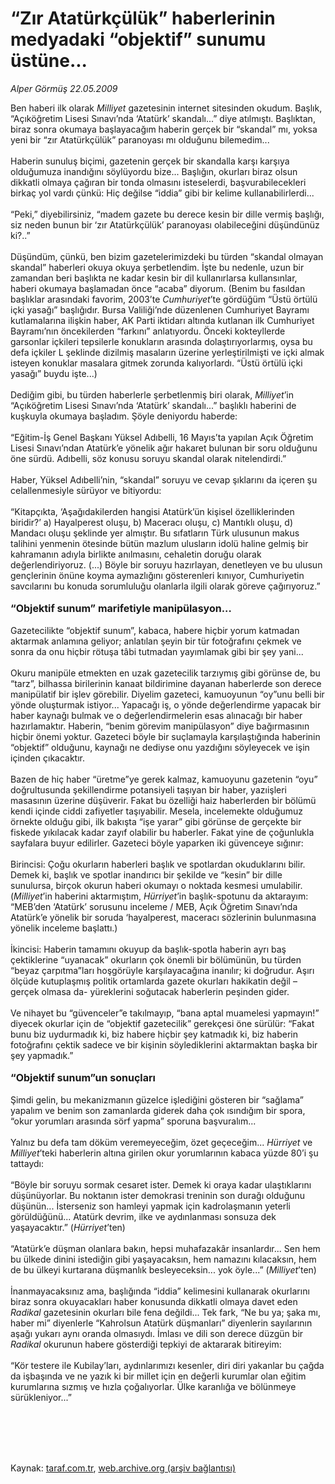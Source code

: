 # “Zır Atatürkçülük” haberlerinin medyadaki “objektif” sunumu üstüne...

*Alper Görmüş 22.05.2009*

<div class="taraf_structure_2col_1zq">
<div class="margen_n">



 <p>Ben haberi ilk olarak <i>Milliyet </i>gazetesinin internet sitesinden okudum. Başlık, “Açıköğretim Lisesi Sınavı’nda ‘Atatürk’ skandalı...” diye atılmıştı. Başlıktan, biraz sonra okumaya başlayacağım haberin gerçek bir “skandal” mı, yoksa yeni bir “zır Atatürkçülük” paranoyası mı olduğunu bilemedim... <br/><br/>Haberin sunuluş biçimi, gazetenin gerçek bir skandalla karşı karşıya olduğumuza inandığını söylüyordu bize... Başlığın, okurları biraz olsun dikkatli olmaya çağıran bir tonda olmasını isteselerdi, başvurabilecekleri birkaç yol vardı çünkü: Hiç değilse “iddia” gibi bir kelime kullanabilirlerdi... <br/><br/>“Peki,” diyebilirsiniz, “madem gazete bu derece kesin bir dille vermiş başlığı, siz neden bunun bir ‘zır Atatürkçülük’ paranoyası olabileceğini düşündünüz ki?..” <br/><br/>Düşündüm, çünkü, ben bizim gazetelerimizdeki bu türden “skandal olmayan skandal” haberleri okuya okuya şerbetlendim. İşte bu nedenle, uzun bir zamandan beri başlıkta ne kadar kesin bir dil kullanırlarsa kullansınlar, haberi okumaya başlamadan önce “acaba” diyorum. (Benim bu fasıldan başlıklar arasındaki favorim, 2003’te <i>Cumhuriyet</i>’te gördüğüm “Üstü örtülü içki yasağı” başlığıdır. Bursa Valiliği’nde düzenlenen Cumhuriyet Bayramı kutlamalarına ilişkin haber, AK Parti iktidarı altında kutlanan ilk Cumhuriyet Bayramı’nın öncekilerden “farkını” anlatıyordu. Önceki kokteyllerde garsonlar içkileri tepsilerle konukların arasında dolaştırıyorlarmış, oysa bu defa içkiler L şeklinde dizilmiş masaların üzerine yerleştirilmişti ve içki almak isteyen konuklar masalara gitmek zorunda kalıyorlardı. “Üstü örtülü içki yasağı” buydu işte...) <br/><br/>Dediğim gibi, bu türden haberlerle şerbetlenmiş biri olarak, <i>Milliyet</i>’in “Açıköğretim Lisesi Sınavı’nda ‘Atatürk’ skandalı...” başlıklı haberini de kuşkuyla okumaya başladım. Şöyle deniyordu haberde: <br/><br/>“Eğitim-İş Genel Başkanı Yüksel Adıbelli, 16 Mayıs’ta yapılan Açık Öğretim Lisesi Sınavı’ndan Atatürk’e yönelik ağır hakaret bulunan bir soru olduğunu öne sürdü. Adıbelli, söz konusu soruyu skandal olarak nitelendirdi.” <br/><br/>Haber, Yüksel Adıbelli’nin, “skandal” soruyu ve cevap şıklarını da içeren şu celallenmesiyle sürüyor ve bitiyordu: <br/><br/>“Kitapçıkta, ‘Aşağıdakilerden hangisi Atatürk’ün kişisel özelliklerinden biridir?’ a) Hayalperest oluşu, b) Maceracı oluşu, c) Mantıklı oluşu, d) Mandacı oluşu şeklinde yer almıştır. Bu sıfatların Türk ulusunun makus talihini yenmenin ötesinde bütün mazlum ulusların idolü haline gelmiş bir kahramanın adıyla birlikte anılmasını, cehaletin doruğu olarak değerlendiriyoruz. (...) Böyle bir soruyu hazırlayan, denetleyen ve bu ulusun gençlerinin önüne koyma aymazlığını gösterenleri kınıyor, Cumhuriyetin savcılarını bu konuda sorumluluğu olanlarla ilgili olarak göreve çağırıyoruz.”<b> <br/><br/><font size="3">“Objektif sunum” marifetiyle manipülasyon...</font></b> <br/><br/>Gazetecilikte “objektif sunum”, kabaca, habere hiçbir yorum katmadan aktarmak anlamına geliyor; anlatılan şeyin bir tür fotoğrafını çekmek ve sonra da onu hiçbir rötuşa tâbi tutmadan yayımlamak gibi bir şey yani... <br/><br/>Okuru manipüle etmekten en uzak gazetecilik tarzıymış gibi görünse de, bu “tarz”, bilhassa birilerinin kanaat bildirimine dayanan haberlerde son derece manipülatif bir işlev görebilir. Diyelim gazeteci, kamuoyunun “oy”unu belli bir yönde oluşturmak istiyor... Yapacağı iş, o yönde değerlendirme yapacak bir haber kaynağı bulmak ve o değerlendirmelerin esas alınacağı bir haber hazırlamaktır. Haberin, “benim görevim manipülasyon” diye bağırmasının hiçbir önemi yoktur. Gazeteci böyle bir suçlamayla karşılaştığında haberinin “objektif” olduğunu, kaynağı ne dediyse onu yazdığını söyleyecek ve işin içinden çıkacaktır. <br/><br/>Bazen de hiç haber “üretme”ye gerek kalmaz, kamuoyunu gazetenin “oyu” doğrultusunda şekillendirme potansiyeli taşıyan bir haber, yazıişleri masasının üzerine düşüverir. Fakat bu özelliği haiz haberlerden bir bölümü kendi içinde ciddi zafiyetler taşıyabilir. Mesela, incelemekte olduğumuz örnekte olduğu gibi, ilk bakışta “işe yarar” gibi görünse de gerçekte bir fiskede yıkılacak kadar zayıf olabilir bu haberler. Fakat yine de çoğunlukla sayfalara buyur edilirler. Gazeteci böyle yaparken iki güvenceye sığınır: <br/><br/>Birincisi: Çoğu okurların haberleri başlık ve spotlardan okuduklarını bilir. Demek ki, başlık ve spotlar inandırıcı bir şekilde ve “kesin” bir dille sunulursa, birçok okurun haberi okumayı o noktada kesmesi umulabilir. (<i>Milliyet</i>’in haberini aktarmıştım, <i>Hürriyet</i>’in başlık-spotunu da aktarayım: “MEB’den ‘Atatürk’ sorusunu inceleme / MEB, Açık Öğretim Sınavı’nda Atatürk’e yönelik bir soruda ‘hayalperest, maceracı sözlerinin bulunmasına yönelik inceleme başlattı.) <br/><br/>İkincisi: Haberin tamamını okuyup da başlık-spotla haberin ayrı baş çektiklerine “uyanacak” okurların çok önemli bir bölümünün, bu türden “beyaz çarpıtma”ları hoşgörüyle karşılayacağına inanılır; ki doğrudur. Aşırı ölçüde kutuplaşmış politik ortamlarda gazete okurları hakikatin değil –gerçek olmasa da- yüreklerini soğutacak haberlerin peşinden gider. <br/><br/>Ve nihayet bu “güvenceler”e takılmayıp, “bana aptal muamelesi yapmayın!” diyecek okurlar için de “objektif gazetecilik” gerekçesi öne sürülür: “Fakat bunu biz uydurmadık ki, biz habere hiçbir şey katmadık ki, biz haberin fotoğrafını çektik sadece ve bir kişinin söylediklerini aktarmaktan başka bir şey yapmadık.”<b> <br/><br/><font size="3">“Objektif sunum”un sonuçları</font></b> <br/><br/>Şimdi gelin, bu mekanizmanın güzelce işlediğini gösteren bir “sağlama” yapalım ve benim son zamanlarda giderek daha çok ısındığım bir spora, “okur yorumları arasında sörf yapma” sporuna başvuralım... <br/><br/>Yalnız bu defa tam döküm veremeyeceğim, özet geçeceğim... <i>Hürriyet</i> ve <i>Milliyet</i>’teki haberlerin altına girilen okur yorumlarının kabaca yüzde 80’i şu tattaydı: <br/><br/>“Böyle bir soruyu sormak cesaret ister. Demek ki oraya kadar ulaştıklarını düşünüyorlar. Bu noktanın ister demokrasi treninin son durağı olduğunu düşünün... İsterseniz son hamleyi yapmak için kadrolaşmanın yeterli görüldüğünü... Atatürk devrim, ilke ve aydınlanması sonsuza dek yaşayacaktır.” (<i>Hürriyet</i>’ten) <br/><br/>“Atatürk’e düşman olanlara bakın, hepsi muhafazakâr insanlardır... Sen hem bu ülkede dinini istediğin gibi yaşayacaksın, hem namazını kılacaksın, hem de bu ülkeyi kurtarana düşmanlık besleyeceksin... yok öyle...” (<i>Milliyet</i>’ten) <br/><br/>İnanmayacaksınız ama, başlığında “iddia” kelimesini kullanarak okurlarını biraz sonra okuyacakları haber konusunda dikkatli olmaya davet eden <i>Radikal </i>gazetesinin<i> </i>okurları bile fena değildi... Tek fark, “Ne bu ya; şaka mı, haber mi” diyenlerle “Kahrolsun Atatürk düşmanları” diyenlerin sayılarının aşağı yukarı aynı oranda olmasıydı. İmlası ve dili son derece düzgün bir <i>Radikal</i> okurunun habere gösterdiği tepkiyi de aktararak bitireyim: <br/><br/>“Kör testere ile Kubilay’ları, aydınlarımızı kesenler, diri diri yakanlar bu çağda da işbaşında ve ne yazık ki bir millet için en değerli kurumlar olan eğitim kurumlarına sızmış ve hızla çoğalıyorlar. Ülke karanlığa ve bölünmeye sürükleniyor...”</p>
<br/>
<br/>
<br/>



<br/>


<div id="taraf_not">
</div>

</div>


</div>

Kaynak: [taraf.com.tr](http://www.taraf.com.tr:80/makale/5641.htm), [web.archive.org (arşiv bağlantısı)](http://web.archive.org/web/20090817164502/http://www.taraf.com.tr:80/makale/5641.htm)
